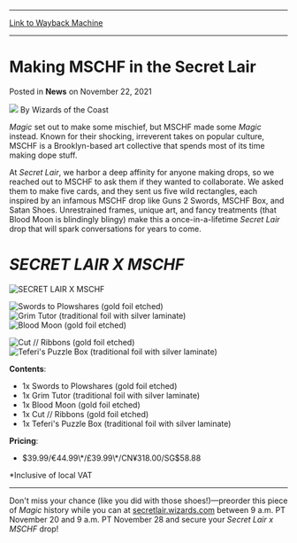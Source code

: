 
---
[Link to Wayback Machine](https://web.archive.org/web/20211124015119/https://magic.wizards.com/en/articles/archive/news/making-mschf-secret-lair-2021-11-22?utm_source=dlvr.it&utm_medium=twitter)

[_metadata_:author]:- "Wizards of the Coast"
[_metadata_:description]:- "MSCHF turns its creative eye toward Magic for a drop unlike any other."
[_metadata_:generator]:- "Drupal 7 (http://drupal.org)"
[_metadata_:node]:- "1570031"
[_metadata_:publish_date]:- "2021-11-22"
[_metadata_:source]:- "div-main-content"
[_metadata_:title]:- "Making MSCHF in the Secret Lair"
[_metadata_:wayback_capture_timestamp]:- "2021-11-24 01:51:19"
[_metadata_:wayback_raw_url]:- "https://web.archive.org/web/20211124015119id_/https://magic.wizards.com/en/articles/archive/news/making-mschf-secret-lair-2021-11-22?utm_source=dlvr.it&utm_medium=twitter"
[_metadata_:wayback_url]:- "https://magic.wizards.com/en/articles/archive/news/making-mschf-secret-lair-2021-11-22?utm_source=dlvr.it&utm_medium=twitter"
---


Making MSCHF in the Secret Lair
===============================



 Posted in **News**
 on November 22, 2021 






![](https://media.magic.wizards.com/styles/auth_small/public/images/person/wizards_author.jpg)
By Wizards of the Coast











*Magic* set out to make some mischief, but MSCHF made some *Magic* instead. Known for their shocking, irreverent takes on popular culture, MSCHF is a Brooklyn-based art collective that spends most of its time making dope stuff.


At *Secret Lair*, we harbor a deep affinity for anyone making drops, so we reached out to MSCHF to ask them if they wanted to collaborate. We asked them to make five cards, and they sent us five wild rectangles, each inspired by an infamous MSCHF drop like Guns 2 Swords, MSCHF Box, and Satan Shoes. Unrestrained frames, unique art, and fancy treatments (that Blood Moon is blindingly blingy) make this a once-in-a-lifetime *Secret Lair* drop that will spark conversations for years to come.


*SECRET LAIR X MSCHF*
=====================


![SECRET LAIR X MSCHF](https://media.wizards.com/2021/images/daily/nrjmykmv9q4r.jpg)


![Swords to Plowshares (gold foil etched)](https://media.wizards.com/2021/images/daily/vxgsvn3mzvs6.png)![Grim Tutor (traditional foil with silver laminate)](https://media.wizards.com/2021/images/daily/sjce667rp7nm.png)![Blood Moon (gold foil etched)](https://media.wizards.com/2021/images/daily/356eqckt59x5.png)


![Cut // Ribbons (gold foil etched)](https://media.wizards.com/2021/images/daily/5d5envutbjry.png)![Teferi's Puzzle Box (traditional foil with silver laminate)](https://media.wizards.com/2021/images/daily/a4yehqzr3kc6.png)


**Contents**:


* 1x Swords to Plowshares (gold foil etched)
* 1x Grim Tutor (traditional foil with silver laminate)
* 1x Blood Moon (gold foil etched)
* 1x Cut // Ribbons (gold foil etched)
* 1x Teferi's Puzzle Box (traditional foil with silver laminate)

**Pricing**:


* $39.99/€44.99\*/£39.99\*/CN¥318.00/SG$58.88

\*Inclusive of local VAT




---

Don't miss your chance (like you did with those shoes!)—preorder this piece of *Magic* history while you can at [secretlair.wizards.com](https://secretlair.wizards.com/us?utm_source=daily_mtg&utm_medium=article_announcement&utm_campaign=mschf-2021) between 9 a.m. PT November 20 and 9 a.m. PT November 28 and secure your *Secret Lair x MSCHF* drop!







